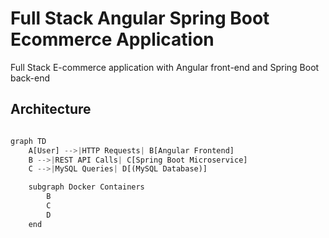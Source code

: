 # Full Stack Angular Spring Boot Ecommerce Application

Full Stack E-commerce application with Angular front-end and Spring Boot back-end


##  Architecture
```mermaid.js

graph TD
    A[User] -->|HTTP Requests| B[Angular Frontend]
    B -->|REST API Calls| C[Spring Boot Microservice]
    C -->|MySQL Queries| D[(MySQL Database)]

    subgraph Docker Containers
        B
        C
        D
    end

```